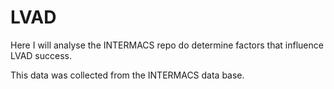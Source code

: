# LVAD

Here I will analyse the INTERMACS repo do determine factors that influence LVAD success.

This data was collected from the INTERMACS data base.

[workflowr]: https://github.com/jdblischak/workflowr
